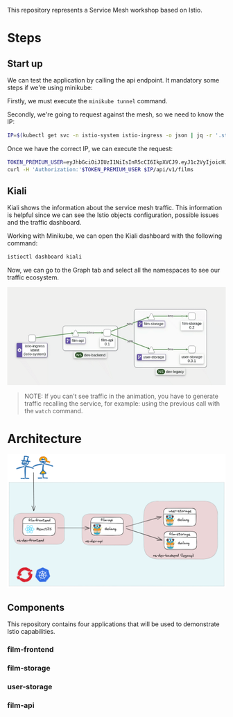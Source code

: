 This repository represents a Service Mesh workshop based on Istio. 

# Steps

## Start up

We can test the application by calling the api endpoint. It mandatory some steps if we're using minikube:

Firstly, we must execute the ```minikube tunnel``` command.

Secondly, we're going to request against the mesh, so we need to know the IP: 

```bash
IP=$(kubectl get svc -n istio-system istio-ingress -o json | jq -r '.status.loadBalancer.ingress[0].ip')
```

Once we have the correct IP, we can execute the request:

```bash
TOKEN_PREMIUM_USER=eyJhbGciOiJIUzI1NiIsInR5cCI6IkpXVCJ9.eyJ1c2VyIjoicHJlbWl1bSJ9.mtZhdDIN6fpmWV0pOFeGotL6UJwVkrQ5gkYk6FHiED8
curl -H 'Authorization:'$TOKEN_PREMIUM_USER $IP/api/v1/films
```

## Kiali

Kiali shows the information about the service mesh traffic. This information is helpful since we can see the Istio objects configuration, possible issues and the traffic dashboard. 

Working with Minikube, we can open the Kiali dashboard with the following command: 

```bash
istioctl dashboard kiali
```

Now, we can go to the Graph tab and select all the namespaces to see our traffic ecosystem.

![Architecture image](images/kiali-01.gif)

> NOTE: If you can't see traffic in the animation, you have to generate traffic recalling the service, for example: using the previous call with the ```watch``` command.

# Architecture

![Architecture image](images/architecture.png)

## Components

This repository contains four applications that will be used to demonstrate Istio capabilities.

### film-frontend

### film-storage

### user-storage

### film-api
